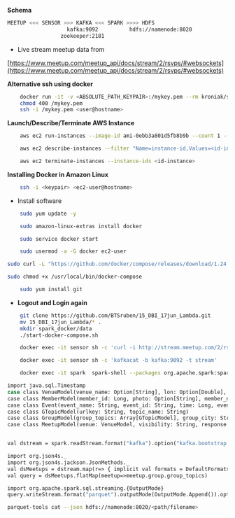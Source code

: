 **Schema**

```bash
MEETUP <<< SENSOR >>> KAFKA <<< SPARK >>>> HDFS
                   kafka:9092          hdfs://namenode:8020
                 zookeeper:2181
```

- Live stream meetup data from
  
[https://www.meetup.com/meetup_api/docs/stream/2/rsvps/#websockets](https://www.meetup.com/meetup_api/docs/stream/2/rsvps/#websockets)

**Alternative ssh using docker**

```bash
    docker run -it -v <ABSOLUTE_PATH_KEYPAIR>:/mykey.pem --rm kroniak/ssh-client bash
    chmod 400 /mykey.pem
    ssh -i /mykey.pem <user@hostname>
```

**Launch/Describe/Terminate AWS Instance**

```bash
    aws ec2 run-instances --image-id ami-0ebb3a801d5fb8b9b --count 1 --instance-type m5.xlarge --key-name <keypair> --security-group-ids sg-0e8cb59d207ca3ed3 --subnet-id subnet-0ba219ffbd8c264d2 --associate-public-ip-address
```

```bash
    aws ec2 describe-instances --filter "Name=instance-id,Values=<id-instance>"
```

```bash
    aws ec2 terminate-instances --instance-ids <id-instance>
```

**Installing Docker in Amazon Linux**

```bash
    ssh -i <keypair> <ec2-user@hostname>
```

- Install software

```bash
    sudo yum update -y
```

```bash
    sudo amazon-linux-extras install docker
```

```bash
    sudo service docker start
```

```bash
    sudo usermod -a -G docker ec2-user
```

```bash
sudo curl -L "https://github.com/docker/compose/releases/download/1.24.0/docker-compose-$(uname -s)-$(uname -m)" -o /usr/local/bin/docker-compose
```

```bash
sudo chmod +x /usr/local/bin/docker-compose
```

```bash
    sudo yum install git
```

- **Logout and Login again**

```bash
    git clone https://github.com/BTSruben/15_DBI_17jun_Lambda.git
    mv 15_DBI_17jun_Lambda/* .
    mkdir spark_docker/data
    ./start-docker-compose.sh
```

```bash
    docker exec -it sensor sh -c 'curl -i http://stream.meetup.com/2/rsvps | kafkacat -b kafka:9092 -t stream' &
```

```bash
    docker exec -it sensor sh -c 'kafkacat -b kafka:9092 -t stream'
```

```bash
    docker exec -it spark  spark-shell --packages org.apache.spark:spark-sql-kafka-0-10_2.11:2.4.0,org.apache.kafka:kafka-clients:2.2.0,org.apache.spark:spark-tags_2.11:2.4.0,org.apache.spark:spark-sql_2.11:2.4.0
```

```bash
import java.sql.Timestamp
case class VenueModel(venue_name: Option[String], lon: Option[Double], lat: Option[Double], venue_id: Option[String])
case class MemberModel(member_id: Long, photo: Option[String], member_name: Option[String])
case class Event(event_name: String, event_id: String, time: Long, event_url: Option[String])
case class GTopicModel(urlkey: String, topic_name: String)
case class GroupModel(group_topics: Array[GTopicModel], group_city: String, group_country: String, group_id: Long, group_name: String, group_lon: Double, group_urlname: String, group_state: Option[String], group_lat: Double)
case class MeetupModel(venue: VenueModel, visibility: String, response: String, guests: Long, member: MemberModel, rsvp_id: Long,  mtime: Long, group: GroupModel)


val dstream = spark.readStream.format("kafka").option("kafka.bootstrap.servers", "kafka:9092").option("subscribe", "stream").load().selectExpr("CAST(value AS STRING)").as[String]

import org.json4s._
import org.json4s.jackson.JsonMethods._
val dsMeetups = dstream.map(r=> { implicit val formats = DefaultFormats; parse(r).extract[MeetupModel] } )
val query = dsMeetups.flatMap(meetup=>meetup.group.group_topics)

import org.apache.spark.sql.streaming.{OutputMode}
query.writeStream.format("parquet").outputMode(OutputMode.Append()).option("checkpointLocation", "/tmp").option("path", "hdfs://namenode:8020/spark").start()
```

```bash
parquet-tools cat --json hdfs://namenode:8020/<path/filename>
```
